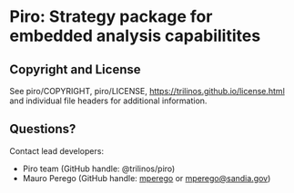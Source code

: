 # Piro: Strategy package for embedded analysis capabilitites


## Copyright and License
See piro/COPYRIGHT, piro/LICENSE, https://trilinos.github.io/license.html and individual file headers for additional information.


## Questions? 
Contact lead developers:

* Piro team     (GitHub handle: @trilinos/piro)
* Mauro Perego  (GitHub handle: [mperego](https://github.com/mperego?) or mperego@sandia.gov)
